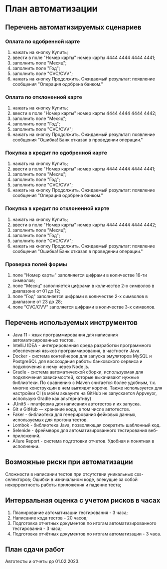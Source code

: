 # План автоматизации


## Перечень автоматизируемых сценариев

### Оплата по одобренной карте
1. нажать на кнопку Купить;
2. ввести в поле "Номер карты" номер карты 4444 4444 4444 4441;
3. заполнить поле "Месяц";
4. заполнить поле "Год";
5. заполнить поле "CVC/CVV";
6. нажать на кнопку Продолжить.
Ожидаемый результат: появление сообщения "Операция одобрена банком."

### Оплата по отклоненной карте
1. нажать на кнопку Купить;
2. ввести в поле "Номер карты" номер карты 4444 4444 4444 4442;
3. заполнить поле "Месяц";
4. заполнить поле "Год";
5. заполнить поле "CVC/CVV";
6. нажать на кнопку Продолжить.
Ожидаемый результат: появление сообщения "Ошибка! Банк отказал в проведении операции."

### Покупка в кредит по одобренной карте
1. нажать на кнопку Купить;
2. ввести в поле "Номер карты" номер карты 4444 4444 4444 4441;
3. заполнить поле "Месяц";
4. заполнить поле "Год";
5. заполнить поле "CVC/CVV";
6. нажать на кнопку Продолжить.
Ожидаемый результат: появление сообщения "Операция одобрена банком."

### Покупка в кредит по отклоненной карте
1. нажать на кнопку Купить;
2. ввести в поле "Номер карты" номер карты 4444 4444 4444 4442;
3. заполнить поле "Месяц";
4. заполнить поле "Год";
5. заполнить поле "CVC/CVV";
6. нажать на кнопку Продолжить.
Ожидаемый результат: появление сообщения "Ошибка! Банк отказал в проведении операции."

### Проверка полей формы
1. поле "Номер карты" заполняется цифрами в количестве 16-ти символов;
2. поле "Месяц" заполняется цифрами в количестве 2-х символов в диапазоне от 01 до 12;
3. поле "Год" заполняется цифрами в количестве 2-х символов в диапазоне от 23 до 28;
4. поле "CVC/CVV" заполяется цифрами в количестве 3-х символов.


## Перечень используемых инструментов

* Java 11 - язык программирования для написания автоматизированных тестов.
* IntelliJ IDEA - интегрированная среда разработки программного обеспечения языков программирования, в частности Java.
* Docker - система контейнеров для запуска эмуляторов MySQL и PostgreSQL для воссоздания работы банковского сервиса и подключения к нему через Node js.
* Gradle - система автоматической сборки, используемая для подключения зависимостей, которые выкачивают нужные библиотеки. По сравнению с Maven считается более удобным, т.к. многие конструкции в нем выглядят короче. Также используется для настройки CI (в моём аккаунте на GitHub не запускается Appveyor, использую Gradle как альтернативу)
* JUnit5 - платформа для написания автотестов и их запуска.
* Git и GitHub — хранение кода, в том числе автотестов.
* Faker - библиотека для генерирования фейковых данных, используемых для прогона тестов.
* Lombok - библиотека Java, позволяющая сократить шаблонный код.
* Selenide - фреймворк для автоматизированного тестирования веб-
* приложений.
* Allure Report - система подготовки отчетов. Удобная и понятная в исполнении.


## Возможные риски при автоматизации

Сложности в написании тестов при отсутствии уникальных css-селекторов;
Ошибки в изначальном коде, влекущие за собой некорректность работы приложения и падение теста;


## Интервальная оценка с учетом рисков в часах

1. Планирование автоматизации тестирования - 3 часа;
2. Написание кода тестов - 20 часов;
3. Подготовка отчетных документов по итогам автоматизированного тестирования - 3 часа;
4. Подготовка отчётных документов по итогам автоматизации - 3 часа.


## План сдачи работ

Автотесты и отчеты до 01.02.2023. 
